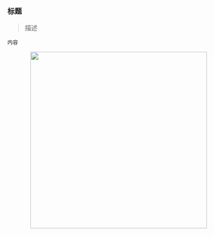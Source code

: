### 标题

> 描述

```
内容
```

<div align="center">
    <img src="https://avatars0.githubusercontent.com/u/8949716?v=4&s=460" width="400px">
</div>
